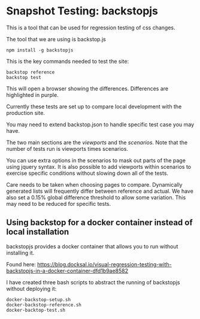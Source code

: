 # Snapshot Testing: backstopjs

This is a tool that can be used for regression testing of css changes.

The tool that we are using is backstop.js

```
npm install -g backstopjs
```

This is the key commands needed to test the site:

```
backstop reference
backstop test
```

This will open a browser showing the differences. 
Differences are highlighted in purple.

Currently these tests are set up to compare local development with the production site.

You may need to extend backstop.json to handle specific test case you may have.

The two main sections are the *viewports* and the *scenarios*.
Note that the number of tests run is viewports times scenarios.

You can use extra options in the scenarios to mask out parts of the page using jquery syntax.
It is also possible to add viewports within scenarios to exercise specific conditions without slowing down
all of the tests.

Care needs to be taken when choosing pages to compare. Dynamically generated lists will frequently differ between reference and actual. We have also set a 0.15% global difference threshold to allow some variation. This may need to be reduced for specific tests.

## Using backstop for a docker container instead of local installation

backstopjs provides a docker container that allows you to run without installing it. 

Found here: https://blog.docksal.io/visual-regression-testing-with-backstopjs-in-a-docker-container-dfd1b9ae8582

I have created three bash scripts to abstract the running of backstopjs without deploying it:

```
docker-backstop-setup.sh
docker-backstop-reference.sh
docker-backtop-test.sh
```